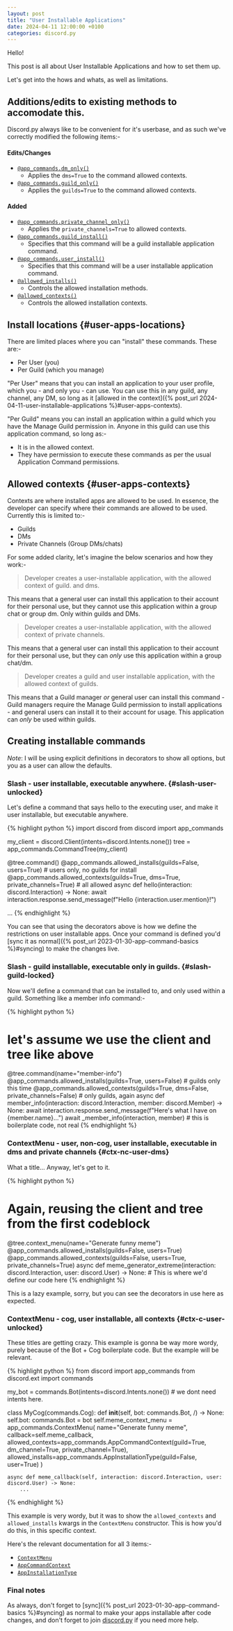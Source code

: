 ```yaml
---
layout: post
title: "User Installable Applications"
date: 2024-04-11 12:00:00 +0100
categories: discord.py
---
```

Hello!

This post is all about User Installable Applications and how to set them up.

Let's get into the hows and whats, as well as limitations.

## Additions/edits to existing methods to accomodate this.

Discord.py always like to be convenient for it's userbase, and as such we've correctly modified the following items:-

#### Edits/Changes
- [`@app_commands.dm_only()`](https://discordpy.readthedocs.io/en/stable/interactions/api.html#discord.app_commands.dm_only)
  - Applies the `dms=True` to the command allowed contexts.
- [`@app_commands.guild_only()`](https://discordpy.readthedocs.io/en/stable/interactions/api.html#discord.app_commands.guild_only)
  - Applies the `guilds=True` to the command allowed contexts.

#### Added
- [`@app_commands.private_channel_only()`](https://discordpy.readthedocs.io/en/stable/interactions/api.html#discord.app_commands.private_channel_only)
  - Applies the `private_channels=True` to allowed contexts.
- [`@app_commands.guild_install()`](https://discordpy.readthedocs.io/en/stable/interactions/api.html#discord.app_commands.guild_install)
  - Specifies that this command will be a guild installable application command.
- [`@app_commands.user_install()`](https://discordpy.readthedocs.io/en/stable/interactions/api.html#discord.app_commands.user_install)
  - Specifies that this command will be a user installable application command.
- [`@allowed_installs()`](https://discordpy.readthedocs.io/en/stable/interactions/api.html#discord.app_commands.allowed_installs)
  - Controls the allowed installation methods.
- [`@allowed_contexts()`](https://discordpy.readthedocs.io/en/stable/interactions/api.html#discord.app_commands.allowed_contexts)
  - Controls the allowed installation contexts.

## Install locations {#user-apps-locations}

There are limited places where you can "install" these commands. These are:-

- Per User (you)
- Per Guild (which you manage)

"Per User" means that you can install an application to your user profile, which you - and only you - can use.
You can use this in any guild, any channel, any DM, so long as it [allowed in the context]({% post_url 2024-04-11-user-installable-applications %}#user-apps-contexts).

"Per Guild" means you can install an application within a guild which you have the Manage Guild permission in. Anyone in this guild can use this application command, so long as:-
- It is in the allowed context.
- They have permission to execute these commands as per the usual Application Command permissions.

## Allowed contexts {#user-apps-contexts}

Contexts are where installed apps are allowed to be used. In essence, the developer can specify where their commands are allowed to be used. Currently this is limited to:-

- Guilds
- DMs
- Private Channels (Group DMs/chats)

For some added clarity, let's imagine the below scenarios and how they work:-

> Developer creates a user-installable application, with the allowed context of guild. and dms.

This means that a general user can install this application to their account for their personal use, but they cannot use this application within a group chat or group dm. Only within guilds and DMs.

> Developer creates a user-installable application, with the allowed context of private channels.

This means that a general user can install this application to their account for their personal use, but they can *only* use this application within a group chat/dm.

> Developer creates a guild and user installable application, with the allowed context of guilds.

This means that a Guild manager *or* general user can install this command -  Guild managers require the Manage Guild permission to install applications - and general users can install it to their account for usage.
This application can *only* be used within guilds.

## Creating installable commands

*Note*: I will be using explicit definitions in decorators to show all options, but you as a user can allow the defaults.

### Slash - user installable, executable anywhere. {#slash-user-unlocked}

Let's define a command that says hello to the executing user, and make it user installable, but executable anywhere.

{% highlight python %}
import discord
from discord import app_commands

my_client = discord.Client(intents=discord.Intents.none())
tree = app_commands.CommandTree(my_client)

@tree.command()
@app_commands.allowed_installs(guilds=False, users=True) # users only, no guilds for install
@app_commands.allowed_contexts(guilds=True, dms=True, private_channels=True) # all allowed
async def hello(interaction: discord.Interaction) -> None:
    await interaction.response.send_message(f"Hello {interaction.user.mention}!")

...
{% endhighlight %}

You can see that using the decorators above is how we define the restrictions on user installable apps.
Once your command is defined you'd [sync it as normal]({% post_url 2023-01-30-app-command-basics %}#syncing) to make the changes live.

### Slash - guild installable, executable only in guilds. {#slash-guild-locked}

Now we'll define a command that can be installed to, and only used within a guild.
Something like a member info command:-

{% highlight python %}
# let's assume we use the client and tree like above

@tree.command(name="member-info")
@app_commands.allowed_installs(guilds=True, users=False) # guilds only this time
@app_commands.allowed_contexts(guilds=True, dms=False, private_channels=False) # only guilds, again
async def member_info(interaction: discord.Interaction, member: discord.Member) -> None:
    await interaction.response.send_message(f"Here's what I have on {member.name}...")
    await _member_info(interaction, member) # this is boilerplate code, not real
{% endhighlight %}

### ContextMenu - user, non-cog, user installable, executable in dms and private channels {#ctx-nc-user-dms}

What a title...
Anyway, let's get to it.

{% highlight python %}
# Again, reusing the client and tree from the first codeblock

@tree.context_menu(name="Generate funny meme")
@app_commands.allowed_installs(guilds=False, users=True)
@app_commands.allowed_contexts(guilds=False, users=True, private_channels=True)
async def meme_generator_extreme(interaction: discord.Interaction, user: discord.User) -> None:
    # This is where we'd define our code here
{% endhighlight %}

This is a lazy example, sorry, but you can see the decorators in use here as expected.

### ContextMenu - cog, user installable, all contexts {#ctx-c-user-unlocked}

These titles are getting crazy.
This example is gonna be way more wordy, purely because of the Bot + Cog boilerplate code. But the example will be relevant.

{% highlight python %}
from discord import app_commands
from discord.ext import commands

my_bot = commands.Bot(intents=discord.Intents.none()) # we dont need intents here.

class MyCog(commands.Cog):
    def __init__(self, bot: commands.Bot, /) -> None:
        self.bot: commands.Bot = bot
        self.meme_context_menu = app_commands.ContextMenu(
            name="Generate funny meme",
            callback=self.meme_callback,
            allowed_contexts=app_commands.AppCommandContext(guild=True, dm_channel=True, private_channel=True),
            allowed_installs=app_commands.AppInstallationType(guild=False, user=True)
        )

    async def meme_callback(self, interaction: discord.Interaction, user: discord.User) -> None:
        ...
{% endhighlight %}

This example is very wordy, but it was to show the `allowed_contexts` and `allowed_installs` kwargs in the `ContextMenu` constructor. This is how you'd do this, in this specific context.

Here's the relevant documentation for all 3 items:-

- [`ContextMenu`](https://discordpy.readthedocs.io/en/stable/interactions/api.html#discord.app_commands.ContextMenu)
- [`AppCommandContext`](https://discordpy.readthedocs.io/en/stable/interactions/api.html#discord.app_commands.AppCommandContext)
- [`AppInstallationType`](https://discordpy.readthedocs.io/en/stable/interactions/api.html#discord.app_commands.AppInstallationType)

### Final notes

As always, don't forget to [sync]({% post_url 2023-01-30-app-command-basics %}#syncing) as normal to make your apps installable after code changes, and don't forget to join [discord.py](https://discord.gg/discord.py) if you need more help.
